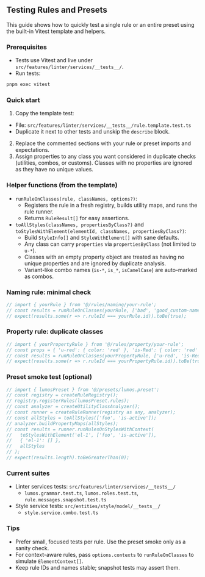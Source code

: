 ## Testing Rules and Presets

This guide shows how to quickly test a single rule or an entire preset using the built-in Vitest template and helpers.

### Prerequisites

- Tests use Vitest and live under `src/features/linter/services/__tests__/`.
- Run tests:

```bash
pnpm exec vitest
```

### Quick start

1. Copy the template test:

- File: `src/features/linter/services/__tests__/rule.template.test.ts`
- Duplicate it next to other tests and unskip the `describe` block.

2. Replace the commented sections with your rule or preset imports and expectations.
3. Assign properties to any class you want considered in duplicate checks (utilities, combos, or customs). Classes with no properties are ignored as they have no unique values.

### Helper functions (from the template)

- `runRuleOnClasses(rule, classNames, options?)`:
  - Registers the rule in a fresh registry, builds utility maps, and runs the rule runner.
  - Returns `RuleResult[]` for easy assertions.
- `toAllStyles(classNames, propertiesByClass?)` and `toStylesWithElement(elementId, classNames, propertiesByClass?)`:
  - Build `StyleInfo[]` and `StyleWithElement[]` with sane defaults.
  - Any class can carry `properties` via `propertiesByClass` (not limited to `u-*`).
  - Classes with an empty property object are treated as having no unique properties and are ignored by duplicate analysis.
  - Variant-like combo names (`is-*`, `is_*`, `isCamelCase`) are auto-marked as combos.

### Naming rule: minimal check

```ts
// import { yourRule } from '@/rules/naming/your-rule';
// const results = runRuleOnClasses(yourRule, ['bad', 'good_custom-name']);
// expect(results.some(r => r.ruleId === yourRule.id)).toBe(true);
```

### Property rule: duplicate classes

```ts
// import { yourPropertyRule } from '@/rules/property/your-rule';
// const props = { 'u-red': { color: 'red' }, 'is-Red': { color: 'red' } };
// const results = runRuleOnClasses(yourPropertyRule, ['u-red', 'is-Red'], { propertiesByClass: props });
// expect(results.some(r => r.ruleId === yourPropertyRule.id)).toBe(true);
```

### Preset smoke test (optional)

```ts
// import { lumosPreset } from '@/presets/lumos.preset';
// const registry = createRuleRegistry();
// registry.registerRules(lumosPreset.rules);
// const analyzer = createUtilityClassAnalyzer();
// const runner = createRuleRunner(registry as any, analyzer);
// const allStyles = toAllStyles(['foo', 'is-active']);
// analyzer.buildPropertyMaps(allStyles);
// const results = runner.runRulesOnStylesWithContext(
//   toStylesWithElement('el-1', ['foo', 'is-active']),
//   { 'el-1': [] },
//   allStyles
// );
// expect(results.length).toBeGreaterThan(0);
```

### Current suites

- Linter services tests: `src/features/linter/services/__tests__/`
  - `lumos.grammar.test.ts`, `lumos.roles.test.ts`, `rule.messages.snapshot.test.ts`
- Style service tests: `src/entities/style/model/__tests__/`
  - `style.service.combo.test.ts`

### Tips

- Prefer small, focused tests per rule. Use the preset smoke only as a sanity check.
- For context-aware rules, pass `options.contexts` to `runRuleOnClasses` to simulate `ElementContext[]`.
- Keep rule IDs and names stable; snapshot tests may assert them.
